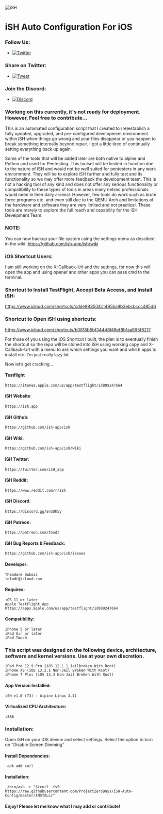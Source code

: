 ![iSH](https://ish.app/assets/icon.png "iSH")

# iSH Auto Configuration For iOS

### Follow Us:
- [![Twitter](https://img.shields.io/twitter/follow/ProjectZeroDays?style=social)](https://twitter.com/intent/follow?screen_name=projectzerodays)

### Share on Twitter:
- [![Tweet](https://img.shields.io/twitter/url/http/shields.io.svg?label=Tweet%20it&amp;style=social)](https://twitter.com/intent/tweet?text=iSH%20Auto%20Config%20is%20a%20tool%20that%20automatically%20installs%20a%20variety%20of%20packages%20and%20package%20managers%20for%20development%20and%20pentesting%20@projectzerodays%20https://github.com/projectzerodays/iSH-Auto-Config.git&hashtags=security,redteam,pentester,pentest,ish,ish-app,alpine-linux)

### Join the Discord:
- [![Discord](https://user-images.githubusercontent.com/7288322/34429152-141689f8-ecb9-11e7-8003-b5a10a5fcb29.png?label=Join&amp;style=social)](https://discord.com/invite/HFAXj44)

### Working on this currently, it's not ready for deployment. However, Feel free to contribute...

This is an automated configuration script that I created to (re)establish a fully updated, upgraded, and pre-configured development environment within iSH when things go wrong and your files disappear or you happen to break something internally beyond repair. I got a little tired of continually setting everything back up again. 

Some of the tools that will be added later are both native to alpine and Python and used for Pentesting. This toolset will be limited in function due to the nature of iSH and would not be well suited for pentesters in any work enviornment. They will be to explore iSH further and fully test and its functionality so we may offer more feedback the development team. This is not a hacking tool of any kind and does not offer any serious functionality or compatibility to these types of tools in areas many netsec professionals would need in their daily arsenal. However, few tools do work such as brute force programs etc. and even still due to the QEMU Arch and limitations of the hardware and software they are very limited and not practical. These tools are merely to explore the full reach and capability for the iSH Develpment Team.

### NOTE: 
You can now backup your file system using the settings menu as descibed in the wiki: 
https://github.com/ish-app/ish/wiki

### iOS Shortcut Users: 
I am still working on the X-Callback-Url and the settings, for now this will open the app and using opener and other apps you can pass cmd to the terminal.

### Shortcut to Install TestFlight, Accept Beta Access, and Install iSH:
https://www.icloud.com/shortcuts/cdde893504c1495ba9b3ebcbccc485d6

### Shortcut to Open iSH using shortcuts:

https://www.icloud.com/shortcuts/b0818b5bf34448f48ef8b1aa995f6217

For those of you using the iOS Shortcut I built, the plan is to eventually finish the shortcut so the repo will be cloned into iSH using working copy and X-Callback-Url with a menu to ask which settings you want and which apps to install etc. I'm just really lazy lol.

Now let’s get cracking...

#### Testflight
    https://itunes.apple.com/us/app/testflight/id899247664

#### iSH Website:
    https://ish.app

#### iSH Github:
    https://github.com/ish-app/ish

#### iSH Wiki:
    https://github.com/ish-app/ish/wiki

#### iSH Twitter:
    https://twitter.com/iSH_app

#### iSH Reddit:
    https://www.reddit.com/r/ish

#### iSH Discord:
    https://discord.gg/SndDh5y

#### iSH Patreon:
    https://patreon.com/tbodt

#### iSH Bug Reports & Feedback:
    https://github.com/ish-app/ish/issues 

#### Developer:
    Theodore Dubois
    tdlodt@icloud.com

#### Requires:
    iOS 11 or later
    Apple TestFlight App
    https://apps.apple.com/us/app/testflight/id899247664

#### Compatibility:
    iPhone 5 or later
    iPad Air or later
    iPod Touch

### This script was designed on the following device, architecture, software and kernel versions. Use at your own discretion.
    iPad Pro 12.9 Pro (iOS 12.1.1 Jailbroken With Root)
    iPhone XS (iOS 13.2.1 Non-Jail Broken With Root)
    iPhone 7 Plus (iOS 13.3 Non-Jail Broken With Root)

#### App Version Installed:
    iSH v1.0 (73) - Alpine Linux 3.11
    
#### Virtualized CPU Architecture:
    i386

### Installation: 
Open iSH on your iOS device and select settings. Select the option to turn on “Disable Screen Dimming”
 
#### Install Dependencies:
     apk add curl 

#### Installation:
     /bin/ash -c "$(curl -fsSL https://raw.githubusercontent.com/ProjectZeroDays/iSH-Auto-Config/master/INSTALL)"

#### Enjoy! Please let me know what I may add or contribute!
